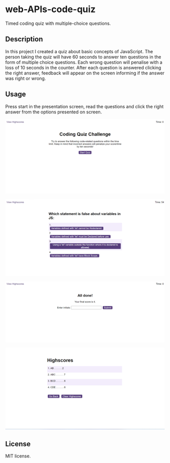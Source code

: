 # web-APIs-code-quiz
Timed coding quiz with multiple-choice questions.


## Description

In this project I created a quiz about basic concepts of JavaScript. The person taking the quiz will have 60 seconds to answer ten questions in the form of multiple choice questions. Each wrong question will penalise with a loss of 10 seconds in the counter. After each question is answered clicking the right answer, feedback will appear on the screen informing if the answer was right or wrong.


## Usage

Press start in the presentation screen, read the questions and click the right answer from the options presented on screen. 


![starting screen](screenshots/starting-screen.png)

![questions](screenshots/questions.png)

![final screen](screenshots/final-screen.png)

![highscore](screenshots/highscore.png)



## License

MIT license.

